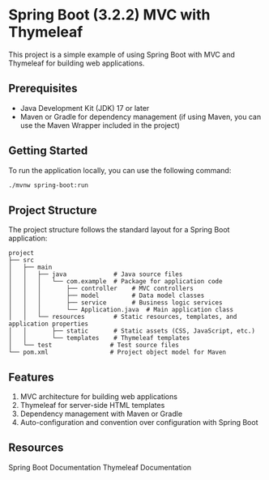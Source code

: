 # Spring Boot (3.2.2) MVC with Thymeleaf

This project is a simple example of using Spring Boot with MVC and Thymeleaf for building web applications.

## Prerequisites

- Java Development Kit (JDK) 17 or later
- Maven or Gradle for dependency management (if using Maven, you can use the Maven Wrapper included in the project)

## Getting Started

To run the application locally, you can use the following command:

```bash
./mvnw spring-boot:run
```

## Project Structure
The project structure follows the standard layout for a Spring Boot application:
```
project
├── src
│   ├── main
│   │   ├── java             # Java source files
│   │   │   └── com.example  # Package for application code
│   │   │       ├── controller    # MVC controllers
│   │   │       ├── model         # Data model classes
│   │   │       ├── service       # Business logic services
│   │   │       └── Application.java  # Main application class
│   │   └── resources        # Static resources, templates, and application properties
│   │       ├── static       # Static assets (CSS, JavaScript, etc.)
│   │       └── templates    # Thymeleaf templates
│   └── test                # Test source files
└── pom.xml                 # Project object model for Maven
```
## Features
1. MVC architecture for building web applications
2. Thymeleaf for server-side HTML templates
3. Dependency management with Maven or Gradle
4. Auto-configuration and convention over configuration with Spring Boot

## Resources
Spring Boot Documentation
Thymeleaf Documentation
